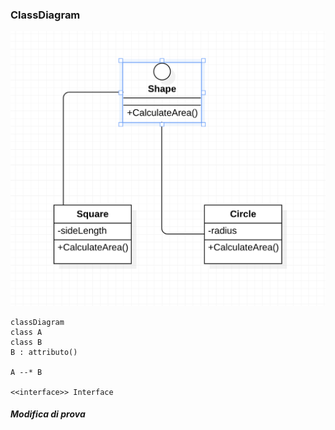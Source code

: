 ### ClassDiagram

![Diagram](Class_Diagram.png)

```mermaid
classDiagram
class A
class B
B : attributo()

A --* B

<<interface>> Interface

```

##### Modifica di prova


